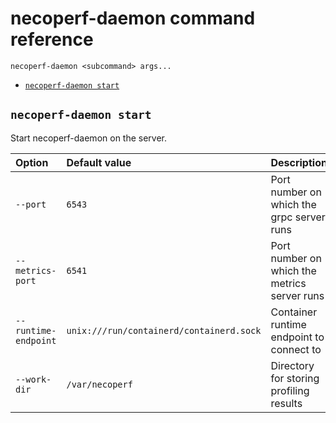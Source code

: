 # necoperf-daemon command reference

```console
necoperf-daemon <subcommand> args...
```

- [`necoperf-daemon start`](#necoperf-daemon-start)

## `necoperf-daemon start`

Start necoperf-daemon on the server.

| Option | Default value |Description |
|:-------|:--------------|:-----------|
| `--port` | `6543` | Port number on which the grpc server runs |
| `--metrics-port` | `6541` | Port number on which the metrics server runs |
| `--runtime-endpoint` | `unix:///run/containerd/containerd.sock` | Container runtime endpoint to connect to |
| `--work-dir` | `/var/necoperf` | Directory for storing profiling results |
